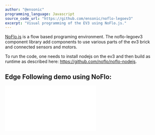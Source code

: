 ```yaml
---
author: "@ensonic"
programming_language: Javascript
source_code_url: "https://github.com/ensonic/noflo-legoev3"
excerpt: "Visual programming of the EV3 using NoFlo.js."
---
```


[NoFlo.js](http://www.noflojs.org) is a flow based programing environment. The noflo-legoev3 component library add components to use various parts of the ev3 brick and connected sensors and motors.

To run the code, one needs to install nodejs on the ev3 and then build as runtime as described here:
<https://github.com/noflo/noflo-nodejs>.

## Edge Following demo using NoFlo:

<iframe src="//www.youtube.com/embed/tLPgnlTXKpo?rel=0" frameborder="0" allowfullscreen="1" class="youtube-embed"> </iframe>
